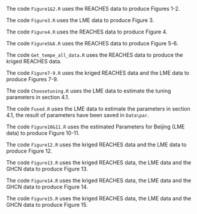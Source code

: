 The code `Figure1&2.R` uses the REACHES data to produce Figures 1-2. 

The code `Figure3.R` uses the LME data to produce Figure 3.

The code `Figure4.R` uses the REACHES data to produce Figure 4.

The code `Figure5&6.R` uses the REACHES data to produce Figure 5-6.

The code `Get_tempe_all_data.R` uses the REACHES data to produce the kriged REACHES data. 

The code `Figure7-9.R` uses the kriged REACHES data and the LME data to produce Figures 7-9.

The code `Choosetuning.R` uses the LME data to estimate the tuning parameters in section 4.1.

The code `Fused.R` uses the LME data to estimate the parameters in section 4.1, the result of parameters have been saved in `Data\par`.

The code `Figure10&11.R` uses the estimated Parameters for Beijing (LME data) to produce Figure 10-11.

The code `Figure12.R` uses the kriged REACHES data and the LME data to produce Figure 12.

The code `Figure13.R` uses the kriged REACHES data, the LME data and the GHCN data to produce Figure 13.

The code `Figure14.R` uses the kriged REACHES data, the LME data and the GHCN data to produce Figure 14.

The code `Figure15.R` uses the kriged REACHES data, the LME data and the GHCN data to produce Figure 15.

